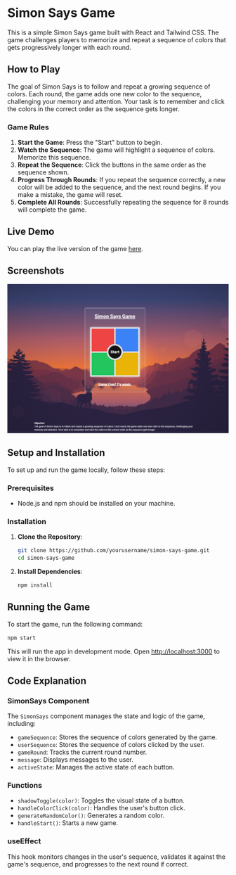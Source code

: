 # Simon Says Game

This is a simple Simon Says game built with React and Tailwind CSS. The game challenges players to memorize and repeat a
sequence of colors that gets progressively longer with each round.

## How to Play

The goal of Simon Says is to follow and repeat a growing sequence of colors. Each round, the game adds one new color to
the sequence, challenging your memory and attention. Your task is to remember and click the colors in the correct order
as the sequence gets longer.

### Game Rules

1. **Start the Game**: Press the "Start" button to begin.
2. **Watch the Sequence**: The game will highlight a sequence of colors. Memorize this sequence.
3. **Repeat the Sequence**: Click the buttons in the same order as the sequence shown.
4. **Progress Through Rounds**: If you repeat the sequence correctly, a new color will be added to the sequence, and the
   next round begins. If you make a mistake, the game will reset.
5. **Complete All Rounds**: Successfully repeating the sequence for 8 rounds will complete the game.

## Live Demo

You can play the live version of the game [here](https://your-live-demo-link.com).

## Screenshots

![Simon Says Game](public/readme.png)

## Setup and Installation

To set up and run the game locally, follow these steps:

### Prerequisites

- Node.js and npm should be installed on your machine.

### Installation

1. **Clone the Repository**:

   ```bash
   git clone https://github.com/yourusername/simon-says-game.git
   cd simon-says-game
   ```

2. **Install Dependencies**:
   ```bash
   npm install
   ```

## Running the Game

To start the game, run the following command:

```bash
npm start
```

This will run the app in development mode. Open [http://localhost:3000](http://localhost:3000) to view it in the
browser.

## Code Explanation

### SimonSays Component

The `SimonSays` component manages the state and logic of the game, including:

- `gameSequence`: Stores the sequence of colors generated by the game.
- `userSequence`: Stores the sequence of colors clicked by the user.
- `gameRound`: Tracks the current round number.
- `message`: Displays messages to the user.
- `activeState`: Manages the active state of each button.

### Functions

- `shadowToggle(color)`: Toggles the visual state of a button.
- `handleColorClick(color)`: Handles the user's button click.
- `generateRandomColor()`: Generates a random color.
- `handleStart()`: Starts a new game.

### useEffect

This hook monitors changes in the user's sequence, validates it against the game's sequence, and progresses to the next
round if correct.
